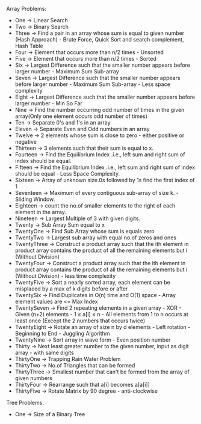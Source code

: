 Array Problems:
- One -> Linear Search
- Two -> Binary Search
- Three -> Find a pair in an array whose sum is equal to given number (Hash Approach) - Brute Force, Quick Sort and search complement, Hash Table
- Four -> Element that occurs more than n/2 times - Unsorted
- Five -> Element that occurs more than n/2 times - Sorted
- Six -> Largest Difference such that the smaller number appears before larger number - Maximum Sum Sub-array
- Seven -> Largest Difference such that the smaller number appears before larger number - Maximum Sum Sub-array - Less space complexity
- Eight -> Largest Difference such that the smaller number appears before larger number - Min So Far
- Nine -> Find the number occurring odd number of times in the given array(Only one element occurs odd number of times)
- Ten -> Separate 0's and 1's in an array
- Eleven -> Separate Even and Odd numbers in an array
- Twelve -> 2 elements whose sum is close to zero - either positive or negative
- Thirteen -> 3 elements such that their sum is equal to x.
- Fourteen -> Find the Equilibrium Index .i.e., left sum and right sum of index should be equal.
- Fifteen -> Find the Equilibrium Index .i.e., left sum and right sum of index should be equal - Less Space Complexity.
- Sixteen -> Array of unknown size.0s followed by 1s find the first index of 1
- Seventeen -> Maximum of every contiguous sub-array of size k. - Sliding Window.
- Eighteen -> count the no.of smaller elements to the right of each element in the array.
- Nineteen -> Largest Multiple of 3 with given digits.
- Twenty -> Sub Array Sum equal to x
- TwentyOne -> Find Sub Array whose sum is equals zero
- TwentyTwo -> Largest sub array with equal no.of zeros and ones
- TwentyThree -> Construct a product array such that the ith element in product array contains the product of all the remaining elements but i (Without Division)
- TwentyFour -> Construct a product array such that the ith element in product array contains the product of all the remaining elements but i (Without Division) - less time complexity
- TwentyFive -> Sort a nearly sorted array, each element can be misplaced by a max of k digits before or after
- TwentySix -> Find Duplicates in O(n) time and O(1) space - Array element values are <= Max Index
- TwentySeven -> Find 2 repeating elements in a given array - XOR - Given (n+2) elements - 1 ≤ a[i] ≤ n - All elements from 1 to n occurs at least once (Except the 2 numbers that occurs twice)
- TwentyEight -> Rotate an array of size n by d elements - Left rotation - Beginning to End - Juggling Algorithm
- TwentyNine -> Sort array in wave form - Even position number
- Thirty -> Next least greater number to the given number, input as digit array - with same digits
- ThirtyOne -> Trapping Rain Water Problem
- ThirtyTwo -> No.of Triangles that can be formed
- ThirtyThree -> Smallest number that can't be formed from the array of given numbers
- ThirtyFour -> Rearrange such that a[i] becomes a[a[i]]
- ThirtyFive -> Rotate Matrix by 90 degree - anti-clockwise

Tree Problems:
- One -> Size of a Binary Tree